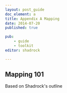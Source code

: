 ```yaml
---
layout: post_guide
doc_element: a
title: Appendix A Mapping
date: 2014-07-20
published: true

pub: 
	- guide
	- toolkit
editor: shadrock

---
```


## Mapping 101
Based on Shadrock's outline



